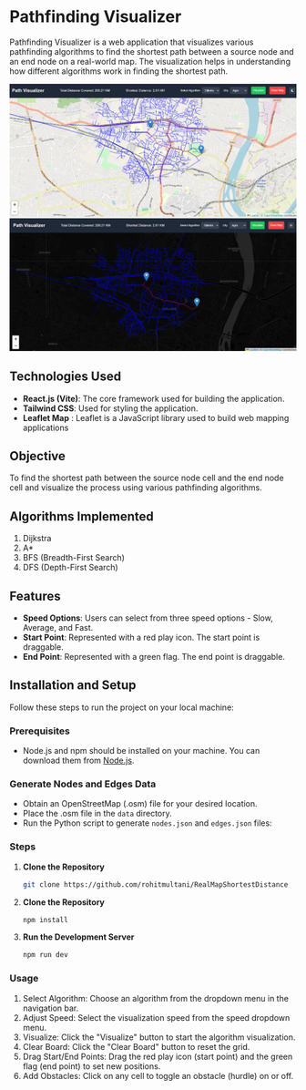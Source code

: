 # Pathfinding Visualizer

Pathfinding Visualizer is a web application that visualizes various pathfinding algorithms to find the shortest path between a source node and an end node on a real-world map. The visualization helps in understanding how different algorithms work in finding the shortest path.

![Pathfinding Visualizer](./public/Images/Day.png)
![Pathfinding Visualizer](./public/Images/Night.png)

## Technologies Used

- **React.js (Vite)**: The core framework used for building the application.
- **Tailwind CSS**: Used for styling the application.
- **Leaflet Map** : Leaflet is a JavaScript library used to build web mapping applications

## Objective

To find the shortest path between the source node cell and the end node cell and visualize the process using various pathfinding algorithms.

## Algorithms Implemented

1. Dijkstra
2. A*
3. BFS (Breadth-First Search)
4. DFS (Depth-First Search)

## Features

- **Speed Options**: Users can select from three speed options - Slow, Average, and Fast.
- **Start Point**: Represented with a red play icon. The start point is draggable.
- **End Point**: Represented with a green flag. The end point is draggable.

## Installation and Setup

Follow these steps to run the project on your local machine:

### Prerequisites

- Node.js and npm should be installed on your machine. You can download them from [Node.js](https://nodejs.org/).

### Generate Nodes and Edges Data

 - Obtain an OpenStreetMap (.osm) file for your desired location.
 - Place the .osm file in the `data` directory.
 - Run the Python script to generate `nodes.json` and `edges.json` files:

### Steps

1. **Clone the Repository**

   ```bash
   git clone https://github.com/rohitmultani/RealMapShortestDistance
   
2. **Clone the Repository**


    ```bash
    npm install
3. **Run the Development Server**

    ```bash
    npm run dev

### Usage

1. Select Algorithm: Choose an algorithm from the dropdown menu in the navigation bar.
2. Adjust Speed: Select the visualization speed from the speed dropdown menu.
3. Visualize: Click the "Visualize" button to start the algorithm visualization.
4. Clear Board: Click the "Clear Board" button to reset the grid.
5. Drag Start/End Points: Drag the red play icon (start point) and the green flag (end point) to set new positions.
6. Add Obstacles: Click on any cell to toggle an obstacle (hurdle) on or off.
